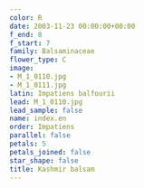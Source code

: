 ```yaml
---
color: R
date: 2003-11-23 00:00:00+00:00
f_end: 8
f_start: 7
family: Balsaminaceae
flower_type: C
image:
- M_1_0110.jpg
- M_1_0111.jpg
latin: Impatiens balfourii
lead: M_1_0110.jpg
lead_sample: false
name: index.en
order: Impatiens
parallel: false
petals: 5
petals_joined: false
star_shape: false
title: Kashmir balsam
---
```

